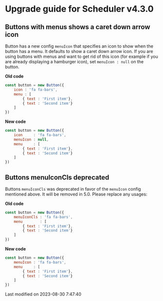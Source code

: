 # Upgrade guide for Scheduler v4.3.0

## Buttons with menus shows a caret down arrow icon

Button has a new config `menuIcon` that specifies an icon to show when the button has a menu. It defaults to show a
caret down arrow icon. If you are using buttons with menus and want to get rid of this icon (for example if you are
already displaying a hamburger icon), set `menuIcon : null` on the button.

**Old code**

```javascript
const button = new Button({
    icon : 'fa fa-bars',
    menu : [
        { text : 'First item'},
        { text : 'Second item'}
    ]
})
```

**New code**

```javascript
const button = new Button({
    icon     : 'fa fa-bars',
    menuIcon : null,
    menu     : [
        { text : 'First item'},
        { text : 'Second item'}
    ]
})
```

## Buttons menuIconCls deprecated

Buttons `menuIconCls` was deprecated in favor of the `menuIcon` config mentioned above. It will be removed in 5.0.
Please replace any usages:

**Old code**

```javascript
const button = new Button({
    menuIconCls : 'fa fa-bars',
    menu        : [
        { text : 'First item'},
        { text : 'Second item'}
    ]
})
```

**New code**

```javascript
const button = new Button({
    menuIcon : 'fa fa-bars',
    menu     : [
        { text : 'First item'},
        { text : 'Second item'}
    ]
})
```


<p class="last-modified">Last modified on 2023-08-30 7:47:40</p>